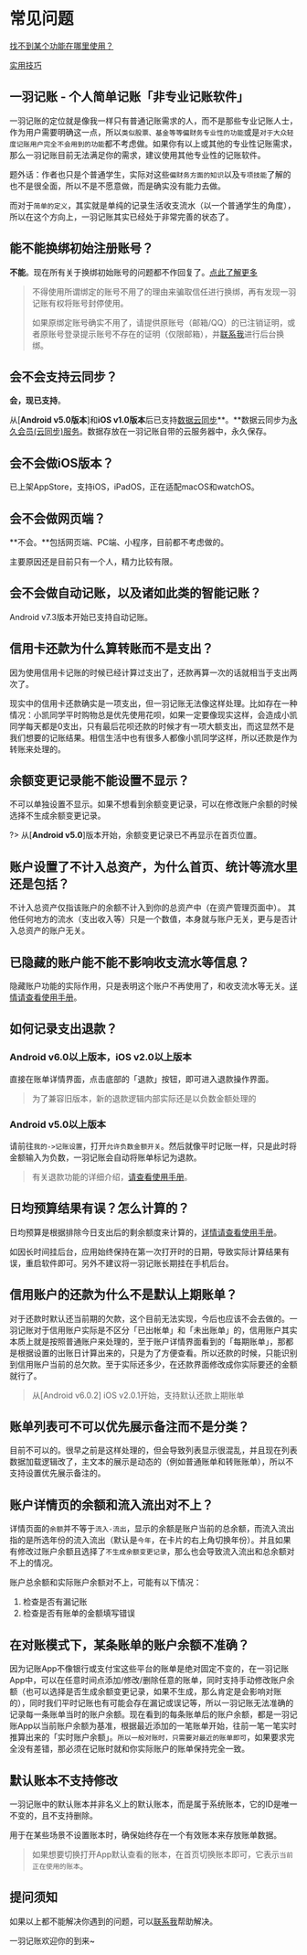# 常见问题

[找不到某个功能在哪里使用？](doc/other/func-pos)

[实用技巧](doc/trick/trick)

## 一羽记账 \- 个人简单记账「非专业记账软件」

一羽记账的定位就是像我一样只有普通记账需求的人，而不是那些专业记账人士，作为用户需要明确这一点，所以`类似股票、基金等等偏财务专业性的功能`或是`对于大众轻度记账用户完全不会用到的功能`都不考虑做。如果你有以上或其他的专业性记账需求，那么一羽记账目前无法满足你的需求，建议使用其他专业性的记账软件。

题外话：作者也只是个普通学生，实际对这些`偏财务方面的知识`以及`专项技能`了解的也不是很全面，所以不是不愿意做，而是确实没有能力去做。

而对于`简单的定义`，其实就是单纯的记录生活收支流水（以一个普通学生的角度），所以在这个方向上，一羽记账其实已经处于非常完善的状态了。

## 能不能换绑初始注册账号？

**不能**。现在所有关于换绑初始账号的问题都不作回复了。[点此了解更多](doc/other/account-secure.md#init-account)

> 不得使用所谓绑定的账号不用了的理由来骗取信任进行换绑，再有发现一羽记账有权将账号封停使用。
> 
> 如果原绑定账号确实不用了，请提供原账号（邮箱/QQ）的已注销证明，或者原账号登录提示账号不存在的证明（仅限邮箱），并[联系我](doc/other/contact.md)进行后台换绑。

## 会不会支持云同步？

**会，现已支持**。

从[**Android v5.0版本**]和**iOS v1.0版本**后已支持[数据云同步](doc/other/about-sync.md)**。**数据云同步为[永久会员(云同步)服务](doc/other/about-sync.md)。数据存放在一羽记账自带的云服务器中，永久保存。

## 会不会做iOS版本？

已上架AppStore，支持iOS，iPadOS，正在适配macOS和watchOS。

## 会不会做网页端？

**不会。**包括网页端、PC端、小程序，目前都不考虑做的。

主要原因还是目前只有一个人，精力比较有限。

## 会不会做自动记账，以及诸如此类的智能记账？

Android v7.3版本开始已支持自动记账。

## 信用卡还款为什么算转账而不是支出？

因为使用信用卡记账的时候已经计算过支出了，还款再算一次的话就相当于支出两次了。

现实中的信用卡还款确实是一项支出，但一羽记账无法像这样处理。比如存在一种情况：小凯同学平时购物总是优先使用花呗，如果一定要像现实这样，会造成小凯同学每天都是0支出，只有最后花呗还款的时候才有一项大额支出，而这显然不是我们想要的记账结果。相信生活中也有很多人都像小凯同学这样，所以还款是作为转账来处理的。

## 余额变更记录能不能设置不显示？

不可以单独设置不显示。如果不想看到余额变更记录，可以在修改账户余额的时候选择不生成余额变更记录。

?> 从[**Android v5.0**]版本开始，余额变更记录已不再显示在首页位置。

## 账户设置了不计入总资产，为什么首页、统计等流水里还是包括？

不计入总资产仅指该账户的余额不计入到你的总资产中（在资产管理页面中）。 其他任何地方的流水（支出收入等）只是一个数值，本身就与账户无关，更与是否计入总资产的账户无关。

## 已隐藏的账户能不能不影响收支流水等信息？

隐藏账户功能的实际作用，只是表明这个账户不再使用了，和收支流水等无关。[详情请查看使用手册](doc/func/asset.md#hidden-asset)。

## 如何记录支出退款？

### Android v6.0以上版本，iOS v2.0以上版本

直接在账单详情界面，点击底部的「退款」按钮，即可进入退款操作界面。

> 为了兼容旧版本，新的退款逻辑内部实际还是以负数金额处理的

### Android v5.0以上版本

请前往`我的->记账设置`，打开`允许负数金额开关`。然后就像平时记账一样，只是此时将金额输入为负数，一羽记账会自动将账单标记为退款。

>  有关退款功能的详细介绍，[请查看使用手册](doc/func/refund.md)。

## 日均预算结果有误？怎么计算的？

日均预算是根据排除今日支出后的剩余额度来计算的，[详情请查看使用手册](doc/func/budget.md#remain-daily-average)。

如因长时间挂后台，应用始终保持在第一次打开时的日期，导致实际计算结果有误，重启软件即可。另外不建议将一羽记账长期挂在手机后台。

## 信用账户的还款为什么不是默认上期账单？

对于还款时默认还当前期的欠款，这个目前无法实现，今后也应该不会去做的。一羽记账对于信用账户实际是不区分「已出帐单」和「未出账单」的，信用账户其实本质上就是按照普通账户来处理的，至于账户详情界面看到的「每期账单」，那都是根据设置的出账日计算出来的，只是为了方便查看。所以还款的时候，只能识别到信用账户当前的总欠款。至于实际还多少，在还款界面修改成你实际要还的金额就行了。

> 从[Android v6.0.2] iOS v2.0.1开始，支持默认还款上期账单

## 账单列表可不可以优先展示备注而不是分类？

目前不可以的。很早之前是这样处理的，但会导致列表显示很混乱，并且现在列表数据加载逻辑改了，主文本的展示是动态的（例如普通账单和转账账单），所以不支持设置优先展示备注的。

## 账户详情页的余额和流入流出对不上？

详情页面的`余额`并不等于`流入-流出`，显示的余额是账户当前的总余额，而流入流出指的是所选年份的流入流出（默认是`今年`，在卡片的右上角切换年份）。并且如果有修改过账户余额且选择了`不生成余额变更记录`，那么也会导致流入流出和总余额对不上的情况。

账户总余额和实际账户余额对不上，可能有以下情况：

1. 检查是否有漏记账
2. 检查是否有账单的金额填写错误

## 在对账模式下，某条账单的账户余额不准确？

因为记账App不像银行或支付宝这些平台的账单是绝对固定不变的，在一羽记账App中，可以在任意时间点添加/修改/删除任意的账单，同时支持手动修改账户余额（也可以选择是否生成余额变更记录，如果不生成，那么肯定是会影响对账的），同时我们平时记账也有可能会存在漏记或误记等，所以一羽记账无法准确的记录每一条账单当时的账户余额。现在看到的每条账单后的账户余额，都是一羽记账App以当前账户余额为基准，根据最近添加的一笔账单开始，往前一笔一笔实时推算出来的「实时账户余额」。`所以一般对账时，只需要对最近的账单即可`，如果要求完全没有差错，那必须在记账时就和你实际账户的账单保持完全一致。

## 默认账本不支持修改

一羽记账中的默认账本并非名义上的默认账本，而是属于系统账本，它的ID是唯一不变的，且不支持删除。

用于在某些场景不设置账本时，确保始终存在一个有效账本来存放账单数据。

> 如果想要切换打开App默认查看的账本，在首页切换账本即可，它表示`当前正在使用的账本`。

## 提问须知

如果以上都不能解决你遇到的问题，可以[联系我](doc/other/contact.md)帮助解决。

一羽记账欢迎你的到来~